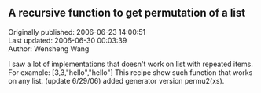 ## A recursive function to get permutation of a list  
Originally published: 2006-06-23 14:00:51  
Last updated: 2006-06-30 00:03:39  
Author: Wensheng Wang  
  
I saw a lot of implementations that doesn't work on list with repeated items.
For example: [3,3,"hello","hello"]
This recipe show such function that works on any list.
(update 6/29/06) added generator version permu2(xs).